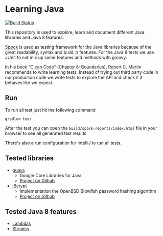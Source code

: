 # Learning Java

[![Build Status](https://travis-ci.org/feedm3/learning-java.svg)](https://travis-ci.org/feedm3/learning-java)

This repository is used to explore, learn and document different Java libraries and Java 8 features.

[Spock](https://github.com/spockframework/spock) is used as testing framework for the
 Java libraries because of the great readability, syntax and build in features. For the
 Java 8 tests we use JUnit to not mix up some features and methods with groovy.

In his book "[Clean Code](http://www.amazon.de/dp/0132350882)" (Chapter 8: Boundaries), Robert C. Martin recommends 
to write learning tests. Instead of trying out third party code in our production code we write tests to explore 
the API and check if it behaves like we expect.

## Run

To run all test just hit the following command

```
gradlew test
```

After the test you can open the `build/spock-reports/index.html` file in your browser to see all generated test results.

There's also a run configuration for IntelliJ to run all tests.

## Tested libraries

* [guava](src/test/groovy/guava)
    - Google Core Libraries for Java
    - [Project on Github](https://github.com/google/guava)
* [jBcrypt](src/test/groovy/bcrypt)
    - Implementation the OpenBSD Blowfish password hashing algorithm
    - [Project on Github](https://github.com/svenkubiak/jBCrypt)


## Tested Java 8 features

* [Lambdas](src/test/java/LambdasTest)
* [Streams](src/test/java/StreamsTest)

